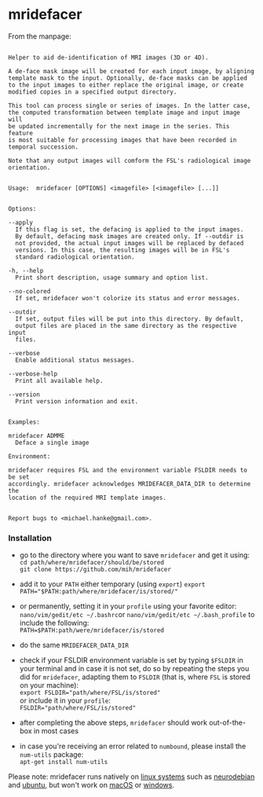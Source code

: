 # mridefacer
From the manpage:
````

Helper to aid de-identification of MRI images (3D or 4D).

A de-face mask image will be created for each input image, by aligning
template mask to the input. Optionally, de-face masks can be applied
to the input images to either replace the original image, or create
modified copies in a specified output directory.

This tool can process single or series of images. In the latter case,
the computed transformation between template image and input image will
be updated incrementally for the next image in the series. This feature
is most suitable for processing images that have been recorded in
temporal succession.

Note that any output images will comform the FSL's radiological image
orientation.


Usage:  mridefacer [OPTIONS] <imagefile> [<imagefile> [...]]


Options:

--apply
  If this flag is set, the defacing is applied to the input images.
  By default, defacing mask images are created only. If --outdir is
  not provided, the actual input images will be replaced by defaced
  versions. In this case, the resulting images will be in FSL's
  standard radiological orientation.

-h, --help
  Print short description, usage summary and option list.

--no-colored
  If set, mridefacer won't colorize its status and error messages.

--outdir
  If set, output files will be put into this directory. By default,
  output files are placed in the same directory as the respective input
  files.

--verbose
  Enable additional status messages.

--verbose-help
  Print all available help.

--version
  Print version information and exit.


Examples:

mridefacer ADMME
  Deface a single image

Environment:

mridefacer requires FSL and the environment variable FSLDIR needs to be set
accordingly. mridefacer acknowledges MRIDEFACER_DATA_DIR to determine the
location of the required MRI template images.


Report bugs to <michael.hanke@gmail.com>.

````

### Installation

- go to the directory where you want to save `mridefacer` and get it using:</br>
`cd path/where/mridefacer/should/be/stored` </br>
`git clone https://github.com/mih/mridefacer`
- add it to your `PATH` either temporary (using `export`)
`export PATH="$PATH:path/where/mridefacer/is/stored/"` </br>
- or permanently, setting it in your `profile` using your favorite editor:
`nano/vim/gedit/etc ~/.bashrc`or `nano/vim/gedit/etc ~/.bash_profile` to include the following:</br>
`PATH=$PATH:path/were/mridefacer/is/stored` </br>
- do the same `MRIDEFACER_DATA_DIR`

- check if your FSLDIR environment variable is set by typing `$FSLDIR` in your terminal and in case it is not set, do so by repeating the steps you did for `mridefacer`, adapting them to `FSLDIR` (that is, where `FSL` is stored on your machine):</br>
`export FSLDIR="path/where/FSL/is/stored"` </br>
or include it in your `profile`:</br>
`FSLDIR="path/where/FSL/is/stored"`

- after completing the above steps, `mridefacer` should work out-of-the-box in most cases

- in case you're receiving an error related to `numbound`, please install the `num-utils` package:</br>
`apt-get install num-utils`



Please note: mridefacer runs natively on [linux systems](https://en.wikipedia.org/wiki/Linux) such as [neurodebian](http://neuro.debian.net/) and [ubuntu](https://www.ubuntu.com/), but won't work on [macOS](https://en.wikipedia.org/wiki/MacOS) or [windows](https://en.wikipedia.org/wiki/Microsoft_Windows).
